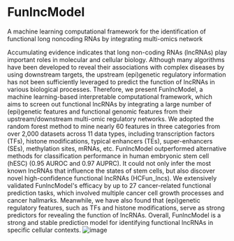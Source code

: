 # FunlncModel
A machine learning computational framework for the identification of functional long noncoding RNAs by integrating multi-omics network

Accumulating evidence indicates that long non-coding RNAs (lncRNAs) play important roles in molecular and cellular biology. Although many algorithms have been developed to reveal their associations with complex diseases by using downstream targets, the upstream (epi)genetic regulatory information has not been sufficiently leveraged to predict the function of lncRNAs in various biological processes. Therefore, we present FunlncModel, a machine learning-based interpretable computational framework, which aims to screen out functional lncRNAs by integrating a large number of (epi)genetic features and functional genomic features from their upstream/downstream multi-omic regulatory networks. We adopted the random forest method to mine nearly 60 features in three categories from over 2,000 datasets across 11 data types, including transcription factors (TFs), histone modifications, typical enhancers (TEs), super-enhancers (SEs), methylation sites, mRNAs, etc. FunlncModel outperformed alternative methods for classification performance in human embryonic stem cell (hESC) (0.95 AUROC and 0.97 AUPRC). It could not only infer the most known lncRNAs that influence the states of stem cells, but also discover novel high-confidence functional lncRNAs (HCFun_lncs). We extensively validated FunlncModel's efficacy by up to 27 cancer-related functional prediction tasks, which involved multiple cancer cell growth processes and cancer hallmarks. Meanwhile, we have also found that (epi)genetic regulatory features, such as TFs and histone modifications, serve as strong predictors for revealing the function of lncRNAs. Overall, FunlncModel is a strong and stable prediction model for identifying functional lncRNAs in specific cellular contexts.
![image](https://github.com/chunquanlipathway/FunlncModel/assets/23722532/75c1b6e9-e3aa-4c9b-b1b8-7464ee39b587)
